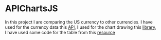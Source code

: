 # APIChartsJS
In this project I are comparing the US currency to other currencies. I have used for the currency data this [API](https://www.frankfurter.app/docs/),
I used for the chart drawing this [library](https://www.chartjs.org/docs/latest/getting-started/),
I have used some code for the table from this [resource](https://www.w3schools.com/html/html_tables.asp)
